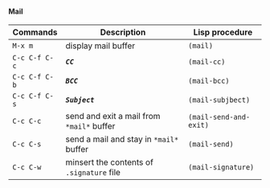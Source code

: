 #### Mail

| Commands 			            | Description                              | Lisp procedure        | 
|-------------------------------|------------------------------------------|-----------------------|	
| `M-x m`						| display mail buffer					   | `(mail)`		       |
| `C-c C-f C-c`					| _**`CC`**_ 							   | `(mail-cc)` 	       | 
| `C-c C-f C-b`					| _**`BCC`**_ 							   | `(mail-bcc)` 	       |
| `C-c C-f C-s`					| _**`Subject`**_ 						   | `(mail-subjbect)` 	   |
| `C-c C-c`						| send and exit a mail from `*mail*` buffer| `(mail-send-and-exit)`|
| `C-c C-s`						| send a mail and stay in `*mail*` buffer  | `(mail-send)`         |
| `C-c C-w`						| minsert the contents of `.signature` file| `(mail-signature)`    |


